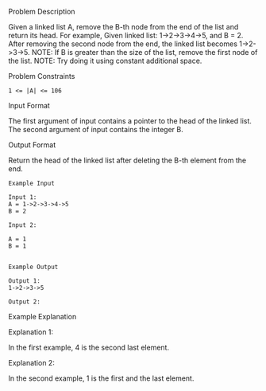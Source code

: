 Problem Description

Given a linked list A, remove the B-th node from the end of the list and return its head. For example, Given linked list: 1->2->3->4->5, and B = 2. After removing the second node from the end, the linked list becomes 1->2->3->5. NOTE: If B is greater than the size of the list, remove the first node of the list. NOTE: Try doing it using constant additional space.


Problem Constraints
    
    1 <= |A| <= 106


Input Format

The first argument of input contains a pointer to the head of the linked list. The second argument of input contains the integer B.


Output Format

Return the head of the linked list after deleting the B-th element from the end.

    
    Example Input
    
    Input 1:
    A = 1->2->3->4->5
    B = 2
    
    Input 2:
    
    A = 1
    B = 1
    
    
    Example Output
    
    Output 1:
    1->2->3->5
    
    Output 2:
      


Example Explanation

Explanation 1:

In the first example, 4 is the second last element.

Explanation 2:

In the second example, 1 is the first and the last element.